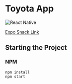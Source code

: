 # Toyota App

![React Native](https://img.shields.io/badge/react_native-%2320232a.svg?style=for-the-badge&logo=react&logoColor=%2361DAFB)

[Expo Snack Link](https://snack.expo.dev/@codelikeagirl91/toyota-app)

## Starting the Project

### NPM

```
npm install
npm start
```
